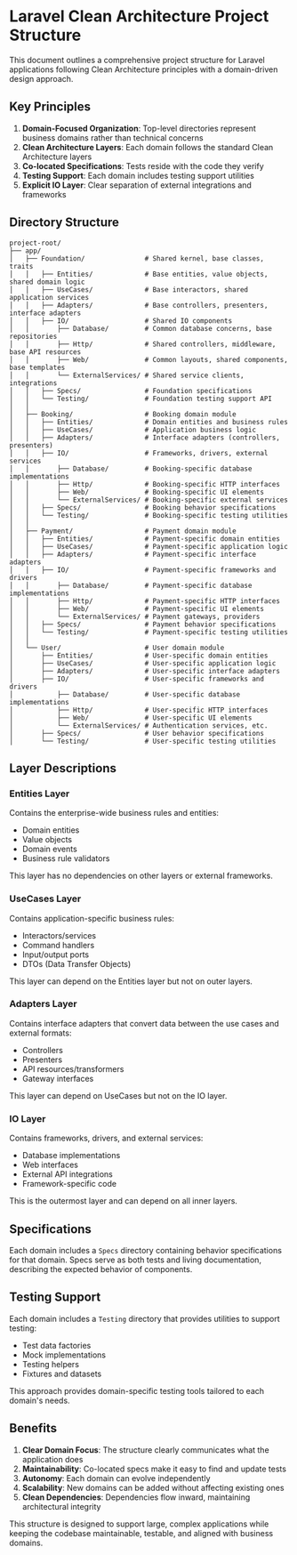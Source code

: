 # Laravel Clean Architecture Project Structure

This document outlines a comprehensive project structure for Laravel applications following Clean Architecture principles with a domain-driven design approach.

## Key Principles

1. **Domain-Focused Organization**: Top-level directories represent business domains rather than technical concerns
2. **Clean Architecture Layers**: Each domain follows the standard Clean Architecture layers
3. **Co-located Specifications**: Tests reside with the code they verify
4. **Testing Support**: Each domain includes testing support utilities
5. **Explicit IO Layer**: Clear separation of external integrations and frameworks

## Directory Structure

```
project-root/
├── app/
│   ├── Foundation/               # Shared kernel, base classes, traits
│   │   ├── Entities/             # Base entities, value objects, shared domain logic
│   │   ├── UseCases/             # Base interactors, shared application services
│   │   ├── Adapters/             # Base controllers, presenters, interface adapters
│   │   ├── IO/                   # Shared IO components
│   │       ├── Database/         # Common database concerns, base repositories
│   │       ├── Http/             # Shared controllers, middleware, base API resources
│   │       ├── Web/              # Common layouts, shared components, base templates
│   │       └── ExternalServices/ # Shared service clients, integrations
│   │   ├── Specs/                # Foundation specifications
│   │   └── Testing/              # Foundation testing support API
│   │
│   ├── Booking/                  # Booking domain module
│   │   ├── Entities/             # Domain entities and business rules
│   │   ├── UseCases/             # Application business logic
│   │   ├── Adapters/             # Interface adapters (controllers, presenters)
│   │   ├── IO/                   # Frameworks, drivers, external services
│   │       ├── Database/         # Booking-specific database implementations
│   │       ├── Http/             # Booking-specific HTTP interfaces
│   │       ├── Web/              # Booking-specific UI elements
│   │       └── ExternalServices/ # Booking-specific external services
│   │   ├── Specs/                # Booking behavior specifications
│   │   └── Testing/              # Booking-specific testing utilities
│   │
│   ├── Payment/                  # Payment domain module
│   │   ├── Entities/             # Payment-specific domain entities
│   │   ├── UseCases/             # Payment-specific application logic
│   │   ├── Adapters/             # Payment-specific interface adapters
│   │   ├── IO/                   # Payment-specific frameworks and drivers
│   │       ├── Database/         # Payment-specific database implementations
│   │       ├── Http/             # Payment-specific HTTP interfaces
│   │       ├── Web/              # Payment-specific UI elements
│   │       └── ExternalServices/ # Payment gateways, providers
│   │   ├── Specs/                # Payment behavior specifications
│   │   └── Testing/              # Payment-specific testing utilities
│   │
│   └── User/                     # User domain module
│       ├── Entities/             # User-specific domain entities
│       ├── UseCases/             # User-specific application logic
│       ├── Adapters/             # User-specific interface adapters
│       ├── IO/                   # User-specific frameworks and drivers
│           ├── Database/         # User-specific database implementations
│           ├── Http/             # User-specific HTTP interfaces
│           ├── Web/              # User-specific UI elements
│           └── ExternalServices/ # Authentication services, etc.
│       ├── Specs/                # User behavior specifications
│       └── Testing/              # User-specific testing utilities
```

## Layer Descriptions

### Entities Layer

Contains the enterprise-wide business rules and entities:
- Domain entities
- Value objects
- Domain events
- Business rule validators

This layer has no dependencies on other layers or external frameworks.

### UseCases Layer

Contains application-specific business rules:
- Interactors/services
- Command handlers
- Input/output ports
- DTOs (Data Transfer Objects)

This layer can depend on the Entities layer but not on outer layers.

### Adapters Layer

Contains interface adapters that convert data between the use cases and external formats:
- Controllers
- Presenters
- API resources/transformers
- Gateway interfaces

This layer can depend on UseCases but not on the IO layer.

### IO Layer

Contains frameworks, drivers, and external services:
- Database implementations
- Web interfaces
- External API integrations
- Framework-specific code

This is the outermost layer and can depend on all inner layers.

## Specifications

Each domain includes a `Specs` directory containing behavior specifications for that domain. Specs serve as both tests and living documentation, describing the expected behavior of components.

## Testing Support

Each domain includes a `Testing` directory that provides utilities to support testing:
- Test data factories
- Mock implementations
- Testing helpers
- Fixtures and datasets

This approach provides domain-specific testing tools tailored to each domain's needs.

## Benefits

1. **Clear Domain Focus**: The structure clearly communicates what the application does
2. **Maintainability**: Co-located specs make it easy to find and update tests
3. **Autonomy**: Each domain can evolve independently
4. **Scalability**: New domains can be added without affecting existing ones
5. **Clean Dependencies**: Dependencies flow inward, maintaining architectural integrity

This structure is designed to support large, complex applications while keeping the codebase maintainable, testable, and aligned with business domains.